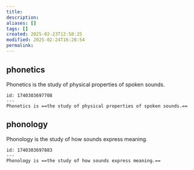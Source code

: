 ```yaml
---
title: 
description: 
aliases: []
tags: []
created: 2025-02-23T12:58:25
modified: 2025-02-24T16:28:54
permalink:
---
```


## phonetics

Phonetics is the study of physical properties of spoken sounds.

```anki
id: 1740303697708
---
Phonetics is ==the study of physical properties of spoken sounds.==
```

## phonology

Phonology is the study of how sounds express meaning.

```anki
id: 1740303697883
---
Phonology is ==the study of how sounds express meaning.==
```
